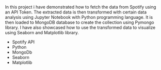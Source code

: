 In this project i have demonstrated how to fetch the data from Spotify using an API Token. The extracted data is then transformed with certain data analysis using Jupyter Notebook with Python programming language. It is then loaded to MongoDB database to create the collection using Pymongo library.
I have also showcased how to use the transformed data to visualize using Seaborn and Matplotlib library.

* Spotify API
* Python
* MongoDb
* Seaborn
* Matplotlib
